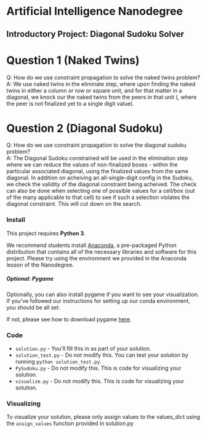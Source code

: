 # Artificial Intelligence Nanodegree
## Introductory Project: Diagonal Sudoku Solver

# Question 1 (Naked Twins)
Q: How do we use constraint propagation to solve the naked twins problem?  
A: We use naked twins in the eliminate step, where upon finding the naked twins in either a column or row or square unit, and for that matter in a diagonal, we knock our the naked twins from the peers in that unit (, where the peer is not finalized yet to a single digit value).

# Question 2 (Diagonal Sudoku)
Q: How do we use constraint propagation to solve the diagonal sudoku problem?  
A: The Diagonal Sudoku constrained will be used in the elimination step where we can reduce the values of non-finalized boxes - within the particular associated diagonal, using the finalized values from the same diagonal. In addition on acheiving an all-single-digit config in the Sudoku, we check the validity of the diagonal constraint being acheived. The check can also be done when selecting one of possible values for a cell/box (out of the many applicable to that cell) to see if such a selection violates the diagonal constraint. This will cut down on the search.

### Install

This project requires **Python 3**.

We recommend students install [Anaconda](https://www.continuum.io/downloads), a pre-packaged Python distribution that contains all of the necessary libraries and software for this project. 
Please try using the environment we provided in the Anaconda lesson of the Nanodegree.

##### Optional: Pygame

Optionally, you can also install pygame if you want to see your visualization. If you've followed our instructions for setting up our conda environment, you should be all set.

If not, please see how to download pygame [here](http://www.pygame.org/download.shtml).

### Code

* `solution.py` - You'll fill this in as part of your solution.
* `solution_test.py` - Do not modify this. You can test your solution by running `python solution_test.py`.
* `PySudoku.py` - Do not modify this. This is code for visualizing your solution.
* `visualize.py` - Do not modify this. This is code for visualizing your solution.

### Visualizing

To visualize your solution, please only assign values to the values_dict using the ```assign_values``` function provided in solution.py



